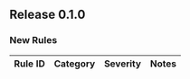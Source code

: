 ## Release 0.1.0

### New Rules

Rule ID | Category | Severity | Notes
--------|----------|----------|--------------------
